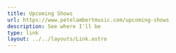 ```yaml
---
title: Upcoming Shows
url: https://www.petelambertmusic.com/upcoming-shows
description: See where I'll be
type: link
layout: ../../layouts/Link.astro
---
```


